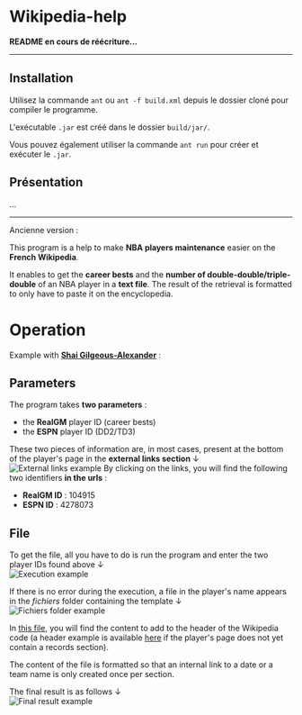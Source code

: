 # Wikipedia-help

**README en cours de réécriture...**

---
## Installation

Utilisez la commande ```ant``` ou ```ant -f build.xml``` depuis le dossier cloné pour compiler le programme.

L'exécutable ```.jar``` est créé dans le dossier ```build/jar/```.

Vous pouvez également utiliser la commande ```ant run``` pour créer et exécuter le ```.jar```.

## Présentation

...

---
Ancienne version :

This program is a help to make **NBA players maintenance** easier on the **French Wikipedia**.

It enables to get the **career bests** and the **number of double-double/triple-double** of an NBA player in a **text file**. The result of the retrieval is formatted to only have to paste it on the encyclopedia.

# Operation
Example with [**Shai Gilgeous-Alexander**](https://fr.wikipedia.org/wiki/Shai_Gilgeous-Alexander) :
## Parameters
The program takes **two parameters** :
- the **RealGM** player ID (career bests)
- the **ESPN** player ID (DD2/TD3)

These two pieces of information are, in most cases, present at the bottom of the player's page in the **external links section** &#8595;\
![External links example](https://i.imgur.com/Zm2aNUI.png)
By clicking on the links, you will find the following two identifiers **in the urls**  :
- **RealGM ID** : 104915
- **ESPN ID** : 4278073

## File
To get the file, all you have to do is run the program and enter the two player IDs found above &#8595;\
![Execution example](https://i.imgur.com/JhbGiHF.png)

If there is no error during the execution, a file in the player's name appears in the *fichiers* folder containing the template &#8595;\
![Fichiers folder example](https://i.imgur.com/nfTuYxA.png)

In [this file](https://github.com/JorickPepin/Wikipedia-help/blob/master/fichiers/Shai_Gilgeous-Alexander.txt), you will find the content to add to the header of the Wikipedia code (a header example is available [here](https://fr.wikipedia.org/w/index.php?title=Utilisateur:Jorlck/Mod%C3%A8les&action=edit&section=4) if the player's page does not yet contain a records section).

The content of the file is formatted so that an internal link to a date or a team name is only created once per section.

The final result is as follows &#8595;\
![Final result example](https://i.imgur.com/GjB9BzQ.png)